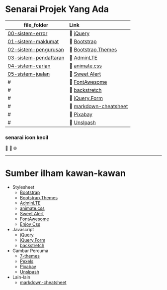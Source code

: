 # Senarai Projek Yang Ada

| file_folder | Link
|-------------|:--------------------
|[00-sistem-error](./00-sistem-error)| :rocket: [jQuery](http://jquery.com)
|[01-sistem-maklumat](./01-sistem-maklumat)| :rocket: [Bootstrap](http://getbootstrap.com)
|[02-sistem-pengurusan](./02-sistem-pengurusan)| :rocket: [Bootstrap.Themes](http://bootstrap.themes.guide)
|[03-sistem-pendaftaran](./00-konsep)| :rocket: [AdminLTE](https://adminlte.io/themes/AdminLTE)
|[04-sistem-carian](./04-sistem-carian)| :rocket: [animate.css](https://daneden.github.io/animate.css)
|[05-sistem-jualan](./05-sistem-jualan)|:rocket: [Sweet Alert](http://t4t5.github.io/sweetalert)
| # | :rocket: [FontAwesome](http://fortawesome.github.io/Font-Awesome)
| # | :rocket: [backstretch](http://srobbin.com/jquery-plugins/backstretch)
| # | :rocket: [jQuery.Form](http://malsup.com/jquery/form)
| # | :rocket: [markdown-cheatsheet](https://guides.github.com/pdfs/markdown-cheatsheet-online.pdf)
| # | :rocket: [Pixabay](https://pixabay.com)
| # | :rocket: [Unslpash](https://unsplash.com)

### senarai icon kecil 
:rocket:
:file_folder:
:globe_with_meridians:

___
# Sumber ilham kawan-kawan
* Stylesheet
  * [Bootstrap](http://getbootstrap.com)
  * [Bootstrap.Themes](http://bootstrap.themes.guide)
  * [AdminLTE](https://adminlte.io/themes/AdminLTE)
  * [animate.css](https://daneden.github.io/animate.css)
  * [Sweet Alert](http://t4t5.github.io/sweetalert)
  * [FontAwesome](http://fortawesome.github.io/Font-Awesome)
  * [Enjoy Css](https://enjoycss.com)
* Javascript
  * [jQuery](http://jquery.com)
  * [jQuery.Form](http://malsup.com/jquery/form)
  * [backstretch](http://srobbin.com/jquery-plugins/backstretch)
* Gambar Percuma
  * [7-themes](http://7-themes.com)
  * [Pexels](https://pexels.com)
  * [Pixabay](https://pixabay.com)
  * [Unslpash](https://unsplash.com)
* Lain-lain
  * [markdown-cheatsheet](https://guides.github.com/pdfs/markdown-cheatsheet-online.pdf)